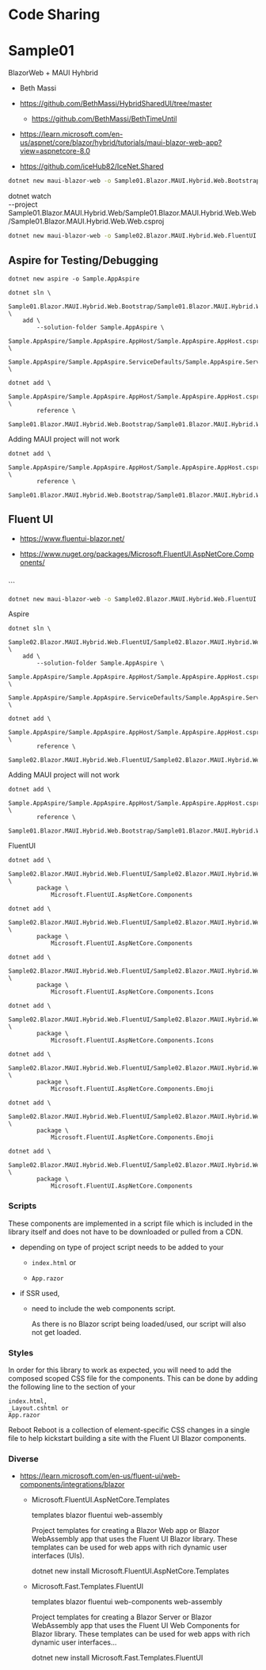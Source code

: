 # Code Sharing

# Sample01

BlazorWeb + MAUI Hyhbrid

-   Beth Massi

*   https://github.com/BethMassi/HybridSharedUI/tree/master

    *   https://github.com/BethMassi/BethTimeUntil

*   https://learn.microsoft.com/en-us/aspnet/core/blazor/hybrid/tutorials/maui-blazor-web-app?view=aspnetcore-8.0

*   https://github.com/iceHub82/IceNet.Shared

```bash
dotnet new maui-blazor-web -o Sample01.Blazor.MAUI.Hybrid.Web.Bootstrap
```

dotnet watch \
    --project \
        Sample01.Blazor.MAUI.Hybrid.Web/Sample01.Blazor.MAUI.Hybrid.Web.Web/Sample01.Blazor.MAUI.Hybrid.Web.Web.csproj


```bash
dotnet new maui-blazor-web -o Sample02.Blazor.MAUI.Hybrid.Web.FluentUI
```

## Aspire for Testing/Debugging

```
dotnet new aspire -o Sample.AppAspire
```

```
dotnet sln \
    Sample01.Blazor.MAUI.Hybrid.Web.Bootstrap/Sample01.Blazor.MAUI.Hybrid.Web.Bootstrap.sln  \
    add \
        --solution-folder Sample.AppAspire \
        Sample.AppAspire/Sample.AppAspire.AppHost/Sample.AppAspire.AppHost.csproj \
        Sample.AppAspire/Sample.AppAspire.ServiceDefaults/Sample.AppAspire.ServiceDefaults.csproj \
```

```
dotnet add \
    Sample.AppAspire/Sample.AppAspire.AppHost/Sample.AppAspire.AppHost.csproj \
        reference \
            Sample01.Blazor.MAUI.Hybrid.Web.Bootstrap/Sample01.Blazor.MAUI.Hybrid.Web.Bootstrap.Web/Sample01.Blazor.MAUI.Hybrid.Web.Bootstrap.Web.csproj
```

Adding MAUI project will not work

```
dotnet add \
    Sample.AppAspire/Sample.AppAspire.AppHost/Sample.AppAspire.AppHost.csproj \
        reference \
            Sample01.Blazor.MAUI.Hybrid.Web.Bootstrap/Sample01.Blazor.MAUI.Hybrid.Web.Bootstrap/Sample01.Blazor.MAUI.Hybrid.Web.Bootstrap.csproj

```


## Fluent UI

*   https://www.fluentui-blazor.net/

*   https://www.nuget.org/packages/Microsoft.FluentUI.AspNetCore.Components/

    ```xml
  <ItemGroup>
    <PackageReference Include="Microsoft.FluentUI.AspNetCore.Components" Version="4.8.0" />
  </ItemGroup>
    ```

```bash
dotnet new maui-blazor-web -o Sample02.Blazor.MAUI.Hybrid.Web.FluentUI
```

Aspire

```
dotnet sln \
    Sample02.Blazor.MAUI.Hybrid.Web.FluentUI/Sample02.Blazor.MAUI.Hybrid.Web.FluentUI.sln  \
    add \
        --solution-folder Sample.AppAspire \
        Sample.AppAspire/Sample.AppAspire.AppHost/Sample.AppAspire.AppHost.csproj \
        Sample.AppAspire/Sample.AppAspire.ServiceDefaults/Sample.AppAspire.ServiceDefaults.csproj \
```

```
dotnet add \
    Sample.AppAspire/Sample.AppAspire.AppHost/Sample.AppAspire.AppHost.csproj \
        reference \
            Sample02.Blazor.MAUI.Hybrid.Web.FluentUI/Sample02.Blazor.MAUI.Hybrid.Web.FluentUI.Web/Sample02.Blazor.MAUI.Hybrid.Web.FluentUI.Web.csproj
```

Adding MAUI project will not work

```
dotnet add \
    Sample.AppAspire/Sample.AppAspire.AppHost/Sample.AppAspire.AppHost.csproj \
        reference \
            Sample01.Blazor.MAUI.Hybrid.Web.Bootstrap/Sample01.Blazor.MAUI.Hybrid.Web.Bootstrap/Sample01.Blazor.MAUI.Hybrid.Web.Bootstrap.csproj

```

FluentUI

```
dotnet add \
    Sample02.Blazor.MAUI.Hybrid.Web.FluentUI/Sample02.Blazor.MAUI.Hybrid.Web.FluentUI.Shared/Sample02.Blazor.MAUI.Hybrid.Web.FluentUI.Shared.csproj \
        package \
            Microsoft.FluentUI.AspNetCore.Components

dotnet add \
    Sample02.Blazor.MAUI.Hybrid.Web.FluentUI/Sample02.Blazor.MAUI.Hybrid.Web.FluentUI.Web/Sample02.Blazor.MAUI.Hybrid.Web.FluentUI.Web.csproj \
        package \
            Microsoft.FluentUI.AspNetCore.Components

dotnet add \
    Sample02.Blazor.MAUI.Hybrid.Web.FluentUI/Sample02.Blazor.MAUI.Hybrid.Web.FluentUI.Shared/Sample02.Blazor.MAUI.Hybrid.Web.FluentUI.Shared.csproj \
        package \
            Microsoft.FluentUI.AspNetCore.Components.Icons

dotnet add \
    Sample02.Blazor.MAUI.Hybrid.Web.FluentUI/Sample02.Blazor.MAUI.Hybrid.Web.FluentUI.Web/Sample02.Blazor.MAUI.Hybrid.Web.FluentUI.Web.csproj \
        package \
            Microsoft.FluentUI.AspNetCore.Components.Icons

dotnet add \
    Sample02.Blazor.MAUI.Hybrid.Web.FluentUI/Sample02.Blazor.MAUI.Hybrid.Web.FluentUI.Shared/Sample02.Blazor.MAUI.Hybrid.Web.FluentUI.Shared.csproj \
        package \
            Microsoft.FluentUI.AspNetCore.Components.Emoji

dotnet add \
    Sample02.Blazor.MAUI.Hybrid.Web.FluentUI/Sample02.Blazor.MAUI.Hybrid.Web.FluentUI.Web/Sample02.Blazor.MAUI.Hybrid.Web.FluentUI.Web.csproj \
        package \
            Microsoft.FluentUI.AspNetCore.Components.Emoji
```


```
dotnet add \
    Sample02.Blazor.MAUI.Hybrid.Web.FluentUI/Sample02.Blazor.MAUI.Hybrid.Web.FluentUI/Sample02.Blazor.MAUI.Hybrid.Web.FluentUI.csproj \
        package \
            Microsoft.FluentUI.AspNetCore.Components
```


### Scripts

These components are implemented in a script file which is included in the library itself and does 
not have to be downloaded or pulled from a CDN.

*   depending on type of project script needs to be added to your 

    *   `index.html` or 

    *   `App.razor` 

*   if SSR used,

    *   need to include the web components script. 
    
        As there is no Blazor script being loaded/used, our script will also not get loaded.

### Styles

In order for this library to work as expected, you will need to add the composed scoped CSS file 
for the components. This can be done by adding the following line to the <head> section of your 

    index.html, 
    _Layout.cshtml or 
    App.razor 
    
<link rel="stylesheet" href="{PROJECT_NAME}.styles.css" />

Reboot
Reboot is a collection of element-specific CSS changes in a single file to help kickstart building a site with the Fluent UI Blazor components.

<link rel="stylesheet" href="_content/Microsoft.FluentUI.AspNetCore.Components/css/reboot.css" />


### Diverse

*   https://learn.microsoft.com/en-us/fluent-ui/web-components/integrations/blazor

    *   Microsoft.FluentUI.AspNetCore.Templates

        templates blazor fluentui web-assembly

        Project templates for creating a Blazor Web app or Blazor WebAssembly app that uses the Fluent UI Blazor library. 
        These templates can be used for web apps with rich dynamic user interfaces (UIs).

        dotnet new install Microsoft.FluentUI.AspNetCore.Templates

    *   Microsoft.Fast.Templates.FluentUI

        templates blazor fluentui web-components web-assembly

        Project templates for creating a Blazor Server or Blazor WebAssembly app that uses the Fluent UI Web Components 
        for Blazor library. These templates can be used for web apps with rich dynamic user interfaces...

        dotnet new install Microsoft.Fast.Templates.FluentUI